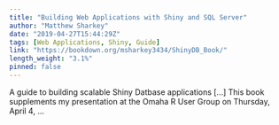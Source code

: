 ```yaml
---
title: "Building Web Applications with Shiny and SQL Server"
author: "Matthew Sharkey"
date: "2019-04-27T15:44:29Z"
tags: [Web Applications, Shiny, Guide]
link: "https://bookdown.org/msharkey3434/ShinyDB_Book/"
length_weight: "3.1%"
pinned: false
---
```


A guide to building scalable Shiny Datbase applications [...] This book supplements my presentation at the Omaha R User Group on Thursday, April 4, ...
